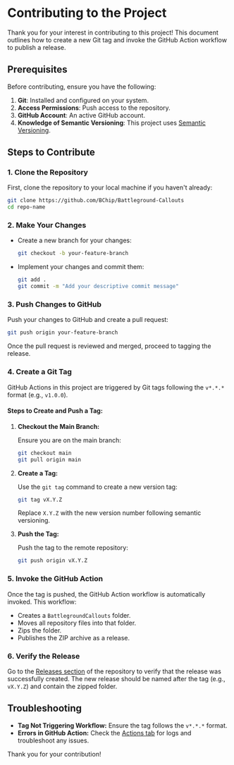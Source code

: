 # Contributing to the Project

Thank you for your interest in contributing to this project! This document outlines how to create a new Git tag and invoke the GitHub Action workflow to publish a release.

## Prerequisites

Before contributing, ensure you have the following:

1. **Git**: Installed and configured on your system.
2. **Access Permissions**: Push access to the repository.
3. **GitHub Account**: An active GitHub account.
4. **Knowledge of Semantic Versioning**: This project uses [Semantic Versioning](https://semver.org/).

## Steps to Contribute

### 1. Clone the Repository

First, clone the repository to your local machine if you haven't already:

```bash
git clone https://github.com/BChip/Battleground-Callouts
cd repo-name
```

### 2. Make Your Changes

- Create a new branch for your changes:

  ```bash
  git checkout -b your-feature-branch
  ```

- Implement your changes and commit them:

  ```bash
  git add .
  git commit -m "Add your descriptive commit message"
  ```

### 3. Push Changes to GitHub

Push your changes to GitHub and create a pull request:

```bash
git push origin your-feature-branch
```

Once the pull request is reviewed and merged, proceed to tagging the release.

### 4. Create a Git Tag

GitHub Actions in this project are triggered by Git tags following the `v*.*.*` format (e.g., `v1.0.0`).

#### Steps to Create and Push a Tag:

1. **Checkout the Main Branch:**
   
   Ensure you are on the main branch:

   ```bash
   git checkout main
   git pull origin main
   ```

2. **Create a Tag:**
   
   Use the `git tag` command to create a new version tag:

   ```bash
   git tag vX.Y.Z
   ```

   Replace `X.Y.Z` with the new version number following semantic versioning.

3. **Push the Tag:**

   Push the tag to the remote repository:

   ```bash
   git push origin vX.Y.Z
   ```

### 5. Invoke the GitHub Action

Once the tag is pushed, the GitHub Action workflow is automatically invoked. This workflow:

- Creates a `BattlegroundCallouts` folder.
- Moves all repository files into that folder.
- Zips the folder.
- Publishes the ZIP archive as a release.

### 6. Verify the Release

Go to the [Releases section](https://github.com/username/repo-name/releases) of the repository to verify that the release was successfully created. The new release should be named after the tag (e.g., `vX.Y.Z`) and contain the zipped folder.

## Troubleshooting

- **Tag Not Triggering Workflow:** Ensure the tag follows the `v*.*.*` format.
- **Errors in GitHub Action:** Check the [Actions tab](https://github.com/username/repo-name/actions) for logs and troubleshoot any issues.

Thank you for your contribution!

